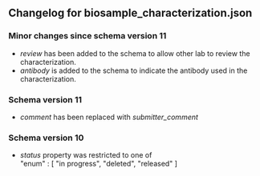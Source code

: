 ## Changelog for biosample_characterization.json

### Minor changes since schema version 11 

* *review* has been added to the schema to allow other lab to review the characterization.
* *antibody* is added to the schema to indicate the antibody used in the characterization.

### Schema version 11

* *comment* has been replaced with *submitter_comment*

### Schema version 10

* *status* property was restricted to one of  
    "enum" : [
        "in progress",
        "deleted",
        "released"
    ]